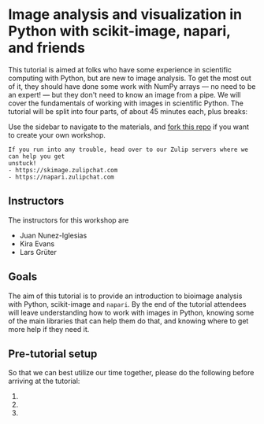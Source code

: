 # Image analysis and visualization in Python with scikit-image, napari, and friends

This tutorial is aimed at folks who have some experience in scientific computing with
Python, but are new to image analysis.
To get the most out of it, they should have done some work with NumPy arrays — no need
to be an expert! — but they don't need to know an image from a pipe.
We will cover the fundamentals of working with images in scientific Python.
The tutorial will be split into four parts, of about 45 minutes each, plus breaks:

Use the sidebar to navigate to the materials, and
[fork this repo](https://github.com/scipy-2023-image-analysis) if
you want to create your own workshop.

```{tip}
If you run into any trouble, head over to our Zulip servers where we can help you get
unstuck!
- https://skimage.zulipchat.com
- https://napari.zulipchat.com
```

## Instructors
The instructors for this workshop are
- Juan Nunez-Iglesias
- Kira Evans
- Lars Grüter

## Goals
The aim of this tutorial is to provide an introduction to bioimage analysis with Python,
scikit-image and `napari`.
By the end of the tutorial attendees will leave understanding how to work with images in
Python, knowing some of the main libraries that can help them do that, and knowing where
to get more help if they need it.

## Pre-tutorial setup

So that we can best utilize our time together, please do the following before
arriving at the tutorial:

1. [](download-tutorial)
2. [](install-dependencies)
3. [](launch-notebooks)
